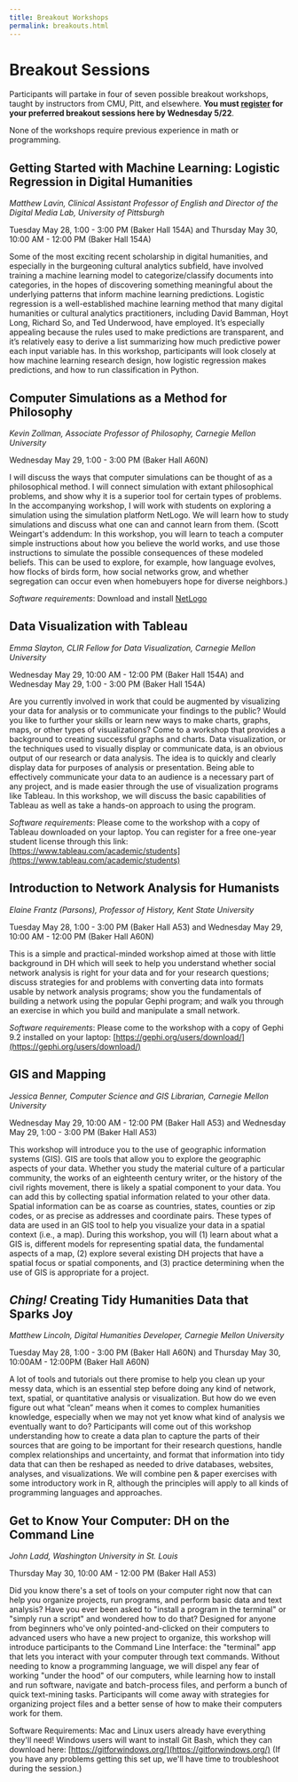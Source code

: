 ```yaml
---
title: Breakout Workshops
permalink: breakouts.html
---
```

# Breakout Sessions
Participants will partake in four of seven possible breakout workshops, taught by instructors from CMU, Pitt, and elsewhere. **You must [register](https://forms.gle/GkwaR937se4qwZRJA) for your preferred breakout sessions here by Wednesday 5/22**. 

None of the workshops require previous experience in math or programming.

## Getting Started with Machine Learning: Logistic Regression in Digital Humanities
_Matthew Lavin, Clinical Assistant Professor of English and Director of the Digital Media Lab, University of Pittsburgh_

Tuesday May 28, 1:00 - 3:00 PM (Baker Hall 154A) and Thursday May 30, 10:00 AM - 12:00 PM (Baker Hall 154A)


Some of the most exciting recent scholarship in digital humanities, and especially in the burgeoning cultural analytics subfield, have involved training a machine learning model to  categorize/classify documents into categories, in the hopes of discovering something meaningful about the underlying patterns that inform machine learning predictions. Logistic regression is a well-established machine learning method that many digital humanities or cultural analytics practitioners, including David Bamman, Hoyt Long, Richard So, and Ted Underwood, have employed. It’s especially appealing because the rules used to make predictions are transparent, and it’s relatively easy to derive a list summarizing how much predictive power each input variable has. In this workshop, participants will look closely at how machine learning research design, how logistic regression makes predictions, and how to run classification in Python. 

## Computer Simulations as a Method for Philosophy
_Kevin Zollman, Associate Professor of Philosophy, Carnegie Mellon University_

Wednesday May 29, 1:00 - 3:00 PM (Baker Hall A60N)


I will discuss the ways that computer simulations can be thought of as a philosophical method.  I will connect simulation with extant philosophical problems, and show why it is a superior tool for certain types of problems.  In the accompanying workshop, I will work with students on exploring a simulation using the simulation platform NetLogo.  We will learn how to study simulations and discuss what one can and cannot learn from them. (Scott Weingart's addendum: In this workshop, you will learn to teach a computer simple instructions about how you believe the world works, and use those instructions to simulate the possible consequences of these modeled beliefs. This can be used to explore, for example, how language evolves, how flocks of birds form, how social networks grow, and whether segregation can occur even when homebuyers hope for diverse neighbors.)

_Software requirements_: Download and install [NetLogo](https://ccl.northwestern.edu/netlogo/download.shtml)

## Data Visualization with Tableau 
_Emma Slayton, CLIR Fellow for Data Visualization, Carnegie Mellon University_

Wednesday May 29, 10:00 AM - 12:00 PM (Baker Hall 154A) and Wednesday May 29, 1:00 - 3:00 PM (Baker Hall 154A)


Are you currently involved in work that could be augmented by visualizing your data for analysis or to communicate your findings to the public? Would you like to further your skills or learn new ways to make charts, graphs, maps, or other types of visualizations? Come to a workshop that provides a background to creating successful graphs and charts. Data visualization, or the techniques used to visually display or communicate data, is an obvious output of our research or data analysis. The idea is to quickly and clearly display data for purposes of analysis or presentation. Being able to effectively communicate your data to an audience is a necessary part of any project, and is made easier through the use of visualization programs like Tableau. In this workshop, we will discuss the basic capabilities of Tableau as well as take a hands-on approach to using the program.

_Software requirements_: Please come to the workshop with a copy of Tableau downloaded on your laptop. You can register for a free one-year student license through this link: [https://www.tableau.com/academic/students](https://www.tableau.com/academic/students)

## Introduction to Network Analysis for Humanists
_Elaine Frantz (Parsons), Professor of History, Kent State University_

Tuesday May 28, 1:00 - 3:00 PM (Baker Hall A53) and Wednesday May 29, 10:00 AM - 12:00 PM (Baker Hall A60N)


This is a simple and practical-minded workshop aimed at those with little background in DH which will seek to help you understand whether social network analysis is right for your data and for your research questions; discuss strategies for and problems with converting data into formats usable by network analysis programs; show you the fundamentals of building a network using the popular Gephi program; and walk you through an exercise in which you build and manipulate a small network. 

_Software requirements_: Please come to the workshop with a copy of Gephi 9.2 installed on your laptop: [https://gephi.org/users/download/](https://gephi.org/users/download/)

## GIS and Mapping
_Jessica Benner, Computer Science and GIS Librarian, Carnegie Mellon University_

Wednesday May 29, 10:00 AM - 12:00 PM (Baker Hall A53) and Wednesday May 29, 1:00 - 3:00 PM (Baker Hall A53)

This workshop will introduce you to the use of geographic information systems (GIS). GIS are tools that allow you to explore the geographic aspects of your data. Whether you study the material culture of a particular community, the works of an eighteenth century writer, or the history of the civil rights movement, there is likely a spatial component to your data. You can add this by collecting spatial information related to your other data. Spatial information can be as coarse as countries, states, counties or zip codes, or as precise as addresses and coordinate pairs. These types of data are used in an GIS tool to help you visualize your data in a spatial context (i.e., a map). During this workshop, you will (1) learn about what a GIS is, different models for representing spatial data, the fundamental aspects of a map, (2) explore several existing DH projects that have a spatial focus or spatial components, and (3) practice determining when the use of GIS is appropriate for a project.

## *Ching!* Creating Tidy Humanities Data that Sparks Joy
_Matthew Lincoln, Digital Humanities Developer, Carnegie Mellon University_

Tuesday May 28, 1:00 - 3:00 PM (Baker Hall A60N) and Thursday May 30, 10:00AM - 12:00PM (Baker Hall A60N)

A lot of tools and tutorials out there promise to help you clean up your messy data, which is an essential step before doing any kind of network, text, spatial, or quantitative analysis or visualization. But how do we even figure out what “clean” means when it comes to complex humanities knowledge, especially when we may not yet know what kind of analysis we eventually want to do? Participants will come out of this workshop understanding how to create a data plan to capture the parts of their sources that are going to be important for their research questions, handle complex relationships and uncertainty, and format that information into tidy data that can then be reshaped as needed to drive databases, websites, analyses, and visualizations. We will combine pen & paper exercises with some introductory work in R, although the principles will apply to all kinds of programming languages and approaches.

## Get to Know Your Computer: DH on the Command Line
_John Ladd, Washington University in St. Louis_

Thursday May 30, 10:00 AM - 12:00 PM (Baker Hall A53)

Did you know there's a set of tools on your computer right now that can help you organize projects, run programs, and perform basic data and text analysis? Have you ever been asked to "install a program in the terminal" or "simply run a script" and wondered how to do that? Designed for anyone from beginners who've only pointed-and-clicked on their computers to advanced users who have a new project to organize, this workshop will introduce participants to the Command Line Interface: the "terminal" app that lets you interact with your computer through text commands. Without needing to know a programming language, we will dispel any fear of working "under the hood" of our computers, while learning how to install and run software, navigate and batch-process files, and perform a bunch of quick text-mining tasks. Participants will come away with strategies for organizing project files and a better sense of how to make their computers work for them.

Software Requirements: Mac and Linux users already have everything they'll need! Windows users will want to install Git Bash, which they can download here: [https://gitforwindows.org/](https://gitforwindows.org/) (If you have any problems getting this set up, we'll have time to troubleshoot during the session.)

